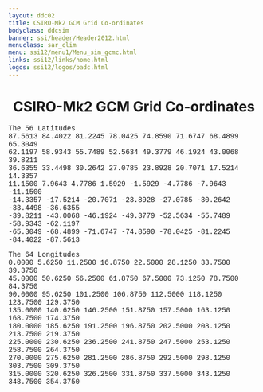 ```yaml
---
layout: ddc02
title: CSIRO-Mk2 GCM Grid Co-ordinates
bodyclass: ddcsim
banner: ssi/header/Header2012.html
menuclass: sar_clim
menu: ssi12/menu1/Menu_sim_gcmc.html
links: ssi12/links/home.html
logos: ssi12/logos/badc.html
---
```

 <div id="pagetitle">
 <h1 align="center">CSIRO-Mk2 GCM Grid Co-ordinates </h1>
 </div>
 <!-- End of Page Title Block -->
 
 
 <!-- Insert Grid Here -->
 <P><FONT FACE="Courier">The 56 Latitudes<BR>
 87.5613 84.4022 81.2245 78.0425 74.8590 71.6747 68.4899 65.3049<BR>
 62.1197 58.9343 55.7489 52.5634 49.3779 46.1924 43.0068 39.8211<BR>
 36.6355 33.4498 30.2642 27.0785 23.8928 20.7071 17.5214 14.3357<BR>
 11.1500 7.9643 4.7786 1.5929 -1.5929 -4.7786 -7.9643 -11.1500<BR>
 -14.3357 -17.5214 -20.7071 -23.8928 -27.0785 -30.2642 -33.4498 -36.6355<BR>
 -39.8211 -43.0068 -46.1924 -49.3779 -52.5634 -55.7489 -58.9343 -62.1197<BR>
 -65.3049 -68.4899 -71.6747 -74.8590 -78.0425 -81.2245 -84.4022 -87.5613</FONT></P>
 
 <P><FONT FACE="Courier">The 64 Longitudes<BR>
 0.0000 5.6250 11.2500 16.8750 22.5000 28.1250 33.7500 39.3750<BR>
 45.0000 50.6250 56.2500 61.8750 67.5000 73.1250 78.7500 84.3750<BR>
 90.0000 95.6250 101.2500 106.8750 112.5000 118.1250 123.7500 129.3750<BR>
 135.0000 140.6250 146.2500 151.8750 157.5000 163.1250 168.7500 174.3750<BR>
 180.0000 185.6250 191.2500 196.8750 202.5000 208.1250 213.7500 219.3750<BR>
 225.0000 230.6250 236.2500 241.8750 247.5000 253.1250 258.7500 264.3750<BR>
 270.0000 275.6250 281.2500 286.8750 292.5000 298.1250 303.7500 309.3750<BR>
 315.0000 320.6250 326.2500 331.8750 337.5000 343.1250 348.7500 354.3750</FONT></P>
 
 <p>&nbsp;</p>
 
 
 
 <p></p>
 
 <!-- end of center column -->
